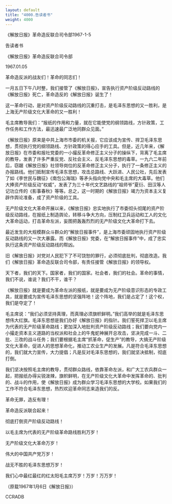 ```yaml
---
layout: default
title: "4000.告读者书"
weight: 4000
---
```


《解放日报》革命造反联合司令部1967-1-5

告读者书

《解放日报》革命造反联合司令部

1967.01.05

革命造反派的战友们！革命的同志们！

一月五日下午八时整，我们接管了《解放日报》，宣告执行资产阶级反动路线的《解放日报》死亡，革命造反的《解放日报》诞生了！

这一革命行动，是对资产阶级反动路线的沉重打击，是毛泽东思想的又一胜利，是上海无产阶级文化大革命的又一胜利！

毛主席教导我们：“报纸的作用和力量，就在它能使党的纲领路线，方针政策，工作任务和工作方法，最迅速最广泛地同群众见面。”

《解放日报》原来是中共上海市市委的机关报，它应该成为宣传、捍卫毛泽东思想，贯彻执行党的纲领路线、方针政策的得心应手的工具。但是，近几年来，《解放日报》在市委和报社党委的一小撮反革命修正主义分子的操纵下，背离了毛主席的教导，发表了许多严重反党、反社会主义、反毛泽东思想的毒草。一九六二年前后，窃踞《解放日报》社领导岗位的反革命修正主义分子，执行了一条修正主义的办报路线。他们抵制宣传毛泽东思想，攻击总路线、大跃进、人民公社，先后发表了如《李世民与魏征》《南包公海瑞》等矛头指向党中央和毛主席的大毒草。他们大捧资产阶级反动“权威”，发表了为三十年代文艺路线的“祖师爷”夏衍、田汉等人记功立传的《影事春秋》等等。总之，这一时期的《解放日报》竭力为资本主义复辟作舆论准备，成了资产阶级的工具。

无产阶级文化大革命开展以来，《解放日报》忠实地执行了市委彻头彻尾的资产阶级反动路线，在报纸上制造舆论，转移斗争大方向，压制红卫兵运动和工人的文化大革命运动，打击革命左派，妄图把轰轰烈烈的无产阶级文化大革命打下去。

最近发生的大规模群众斗群众的“解放日报事件”，是上海市委顽固地执行资产阶级反动路线的又一次大暴露。而《解放日报》党委，在“解放日报事件”中，成了忠实执行这条资产阶级反动路线的帮凶。

旧《解放日报》对党对人民犯下了不可饶恕的罪行，必须彻底批判，彻底改造。我们《解放日报》革命造反联合司令部，有责任接管《解放日报》的领导权。

天下者，我们的天下。国家者，我们的国家。社会者，我们的社会。革命的事情，我们不说，谁说？我们不干，谁干？

《解放日报》就是要成为革命左派的报纸，就是要成为无产阶级意识形态的专政工具，就是要成为宣传毛泽东思想的坚强阵地！这个阵地，我们是占定了！这个权，我们是夺定了！

毛主席说：“我们必须坚持真理，而真理必须旗帜鲜明。”我们高举的就是毛泽东思想伟大红旗。毛泽东思想是我们办好《解放日报》的指针。我们誓死捍卫以毛主席为代表的无产阶级革命路线；更加深入地批判资产阶级反动路线；我们要向党内一小撮走资本主义道路的当权派和社会上的牛鬼蛇神展开总攻击，坚决完成一斗、二批、三改的战斗任务；我们要根据毛主席“抓革命，促生产”的教导，大搞无产阶级文化大革命，促进人的思想革命化，推动工农业生产的发展。凡是符合毛泽东思想的，我们就大力宣传，大力提倡；凡是反对毛泽东思想的，我们就坚决抵制，彻底打倒。

我们坚决按照毛主席的教导，贯彻群众路线，依靠革命左派，和广大工农兵群众一起，把报纸办得尖锐泼辣，旗帜鲜明，在无产阶级文化大革命中发挥革命的、批判的、战斗的作用，使《解放日报》成为群众学习毛泽东思想的大学校。如果我们的工作不符合毛泽东思想，热烈欢迎革命同志来造我们的反。

革命无罪，造反有理！

革命造反派联合起来！

彻底打倒资产阶级反动路线！

以毛主席为代表的无产阶级革命路线胜利万岁！

无产阶级文化大革命万岁！

伟大的中国共产党万岁！

战无不胜的毛泽东思想万岁！

我们心中最红最红的红太阳毛主席万岁！万岁！万万岁！

（原载1967年1月6日《解放日报》）

CCRADB


